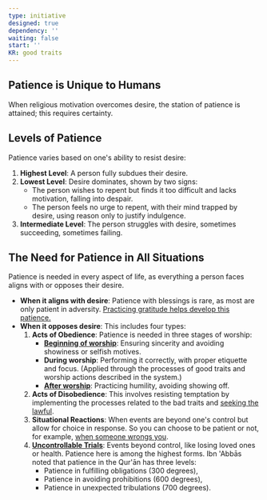 ```yaml
---
type: initiative
designed: true
dependency: ''
waiting: false
start: ''
KR: good traits
---
```


## Patience is Unique to Humans

When religious motivation overcomes desire, the station of patience is attained; this requires certainty.

## Levels of Patience

Patience varies based on one's ability to resist desire:

1. **Highest Level**: A person fully subdues their desire.
2. **Lowest Level**: Desire dominates, shown by two signs:
	* The person wishes to repent but finds it too difficult and lacks motivation, falling into despair.
	* The person feels no urge to repent, with their mind trapped by desire, using reason only to justify indulgence.
3. **Intermediate Level**: The person struggles with desire, sometimes succeeding, sometimes failing.

## The Need for Patience in All Situations

Patience is needed in every aspect of life, as everything a person faces aligns with or opposes their desire.

* **When it aligns with desire**: Patience with blessings is rare, as most are only patient in adversity. [Practicing gratitude helps develop this patience.](docs/sidebar1/Initiatives/good%20traits/Gratitude.md)
* **When it opposes desire**: This includes four types:
	1. **Acts of Obedience**: Patience is needed in three stages of worship:
		  * [**Beginning of worship**](docs/sidebar1/Processes/Renew%20your%20intentions%20and%20say%20basmalla.md): Ensuring sincerity and avoiding showiness or selfish motives.
		  * **During worship**: Performing it correctly, with proper etiquette and focus. (Applied through the processes of good traits and worship actions described in the system.)
		  * [**After worship**](docs/sidebar1/Processes/Hide%20your%20good%20deeds.md): Practicing humility, avoiding showing off.
	2. **Acts of Disobedience**: This involves resisting temptation by implementing the processes related to the bad traits and [seeking the lawful](docs/sidebar1/Initiatives/worship/Seeking%20the%20lawful.md).
	3. **Situational Reactions**: When events are beyond one's control but allow for choice in response. So you can choose to be patient or not, for example, [when someone wrongs you](docs/sidebar1/Processes/Accept%20accusations%20or%20forgive%20transgressions%20against%20you.md).
	4. [**Uncontrollable Trials**](docs/sidebar1/Processes/Attitude%20in%20affliction.md): Events beyond control, like losing loved ones or health. Patience here is among the highest forms. Ibn 'Abbās noted that patience in the Qur'ān has three levels:
		  * Patience in fulfilling obligations (300 degrees),
		  * Patience in avoiding prohibitions (600 degrees),
		  * Patience in unexpected tribulations (700 degrees).

